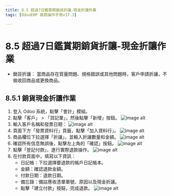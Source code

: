 ```yaml
---
title: 8.5 超過7日鑑賞期銷貨折讓-現金折讓作業
tags: [OdooERP 廠商操作手冊v17.3]

---
```


# 8.5 超過7日鑑賞期銷貨折讓-現金折讓作業
* 銷貨折讓： 當商品存在質量問題、規格錯誤或其他問題時，客戶申請折讓，不做收回商品或更換商品。

## 8.5.1 銷貨現金折讓作業
1. 登入 Odoo 系統，點擊「會計」模組。
2. 點擊「客戶」 > 「貸記單」，然後點擊「新增」按鈕。
![image alt](https://i.imgur.com/2lBB16L.png)
3. 輸入客戶名稱和發票日期：
![image alt](https://i.imgur.com/MW1my4D.png)
4. 頁面下方「發票資料行」頁籤，點擊「加入資料行」。
![image alt](https://i.imgur.com/UPnubpE.png)
5. 商品欄位下拉選擇「折讓」，並輸入折讓數量和金額。
![image alt](https://i.imgur.com/fEUkZIj.png)
6. 確認所有信息無誤後，點擊左上角的「確認」按鈕。
![image alt](https://i.imgur.com/jeCmKH5.png)
7. 點擊「登記付款」，進行實際退款操作。
![image alt](https://i.imgur.com/3krB1CL.png)
8. 在付款頁面中，填寫以下資訊：
    * 日記帳：下拉選擇要退款的帳戶日記帳本。
    * 金額：確認退款金額。
    * 付款日期：退款日期。
    * 備忘錄：備註應收憑單單號、原因以及現金折讓。
    * 點擊「建立付款」按鈕，完成退款。
![image alt](https://i.imgur.com/26sCO8a.png)
